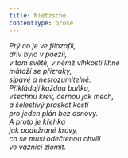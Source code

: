 ```yaml
---
title: Nietzsche
contentType: prose
---
```


<section>

_Prý co je ve filozofii,  
dřív bylo v poezii,  
v tom světě, v němž vlhkostí líhně  
mátoží se přízraky,  
sípavé a nesrozumitelné.  
Přikládají každou buňku,  
všechnu krev, černou jak mech,  
a šelestivý praskot kostí  
pro jeden plán bez osnovy.  
A proto je křehká  
jak podežrané krovy,  
co se musí odečtenou chvílí  
ve vaznici zlomit._

</section>
